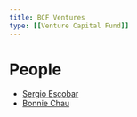 ```yaml
---
title: BCF Ventures
type: [[Venture Capital Fund]]
---
```


# People

- [Sergio Escobar](https://www.linkedin.com/in/sergescobar/)
- [Bonnie Chau](https://www.linkedin.com/in/chaubonnie/)